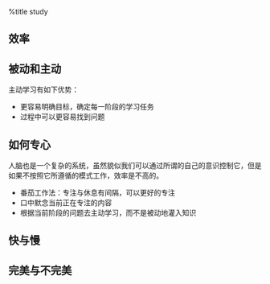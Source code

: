 %title study

## 效率

## 被动和主动

主动学习有如下优势：
* 更容易明确目标，确定每一阶段的学习任务
* 过程中可以更容易找到问题

## 如何专心

人脑也是一个复杂的系统，虽然貌似我们可以通过所谓的自己的意识控制它，但是如果不按照它所遵循的模式工作，效率是不高的。

* 番茄工作法：专注与休息有间隔，可以更好的专注
* 口中默念当前正在专注的内容
* 根据当前阶段的问题去主动学习，而不是被动地灌入知识

## 快与慢

## 完美与不完美
